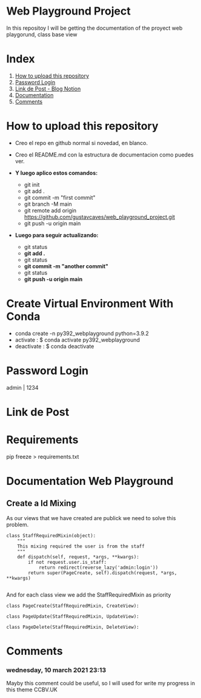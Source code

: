 # Web Playground Project

In this repositoy I will be getting the documentation of the proyect web playgorund, class base view

# Index

1. [How to upload this repository](#How-to-upload-this-repository)
2. [Password Login](#Password-Login)
3. [Link de Post - Blog Notion](#Link-de-Post---Blog-Notion)
4. [Documentation](#Documentation-Web-Playground)
5. [Comments](#Comments)

# How to upload this repository

- Creo el repo en github normal si novedad, en blanco.
- Creo el README.md con la estructura de documentacion como puedes ver.
- **Y luego aplico estos comandos:**

  - git init
  - git add .
  - git commit -m "first commit"
  - git branch -M main
  - git remote add origin https://github.com/gustavcaves/web_playground_project.git
  - git push -u origin main
- **Luego para seguir actualizando:**

  - git status
  - **git add .**
  - git status
  - **git commit -m "another commit"**
  - git status
  - **git push -u origin main**

# Create Virtual Environment With Conda

- conda create -n py392_webplayground python=3.9.2
- activate : $ conda activate py392_webplayground
- deactivate : $ conda deactivate

# Password Login

admin | 1234

# Link de Post

# Requirements

pip freeze > requirements.txt

# Documentation Web Playground

## Create a Id Mixing

As our views that we have created are publick we need to solve this problem.

```
class StaffRequiredMixin(object):
    """
    This mixing required the user is from the staff
    """
    def dispatch(self, request, *args, **kwargs):
        if not request.user.is_staff:
            return redirect(reverse_lazy('admin:login'))
        return super(PageCreate, self).dispatch(request, *args, **kwargs)


```

And for each class view we add the StaffRequiredMixin as priority

`class PageCreate(StaffRequiredMixin, CreateView):`

`class PageUpdate(StaffRequiredMixin, UpdateView):`

`class PageDelete(StaffRequiredMixin, DeleteView):`


# Comments

### wednesday, 10 march 2021 23:13

Mayby this comment could be useful, so I will used for write my progress in this theme CCBV.UK
